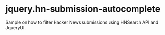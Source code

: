jquery.hn-submission-autocomplete
=================================

Sample on how to filter Hacker News submissions using HNSearch API and JqueryUI.
